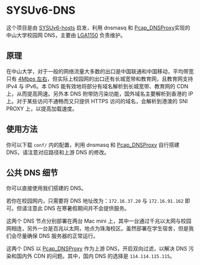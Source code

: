 # SYSUv6-DNS

这个项目是由 [SYSUv6-hosts](https://github.com/LGA1150/SYSUv6-hosts) 启发，利用 dnsmasq 和 [Pcap_DNSProxy](https://github.com/chengr28/Pcap_DNSProxy)实现的中山大学校园网 DNS，主要由 [LGA1150](https://github.com/LGA1150) 负责维护。

## 原理

在中山大学，对于一般的网络流量大多数的出口是中国联通和中国移动，平均带宽只有 [4Mbps 左右](http://helpdesk.sysu.edu.cn/images/Announce/noteshengji.png)，但实际上校园网的出口还有长城宽带和教育网，且教育网支持 IPv4 与 IPv6。本 DNS 能有效地将部分有域名解析到长城宽带、教育网的 CDN 上，从而提高网速。另外本 DNS 附带防污染功能，国外域名主要解析到香港的 IP 上。对于某些访问不通畅而又只提供 HTTPS 访问的域名，会解析到港澳的 SNI PROXY 上，以提高加载速度。

## 使用方法

你可以下载 `conf/` 内的配置，利用 dnsmasq 和 [Pcap_DNSProxy](https://github.com/chengr28/Pcap_DNSProxy) 自行搭建 DNS，请注意对应路径和上游 DNS 的修改。

## 公共 DNS 细节

你可以直接使用我们搭建的 DNS。

若你在校园网内，只需要将 DNS 地址改为：`172.16.37.20` 与 `172.16.91.162` 即可。但请注意此 DNS 在寒暑假期间并不会提供服务。

这两个 DNS 节点分别部署在两台 Mac mini 上，其中一台通过千兆以太网与校园网相连，另外一台是百兆以太网，地点为珠海校区。虽然部署在学生宿舍，但是我们会尽量确保 DNS 服务器的正常运行。

这两个 DNS 以 [Pcap_DNSProxy](https://github.com/chengr28/Pcap_DNSProxy) 作为上游 DNS，开启双向过滤，以解决 DNS 污染和国内外 CDN 的问题。其中，国内 DNS 的选择是 `114.114.115.115`。


